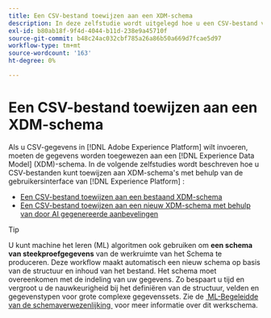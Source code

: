 ```yaml
---
title: Een CSV-bestand toewijzen aan een XDM-schema
description: In deze zelfstudie wordt uitgelegd hoe u een CSV-bestand via de Adobe Experience Platform-gebruikersinterface toewijst aan een XDM-schema.
exl-id: b80ab18f-9f4d-4044-b11d-238e9a45710f
source-git-commit: b48c24ac032cbf785a26a86b50a669d7fcae5d97
workflow-type: tm+mt
source-wordcount: '163'
ht-degree: 0%

---
```


# Een CSV-bestand toewijzen aan een XDM-schema

Als u CSV-gegevens in [!DNL Adobe Experience Platform] wilt invoeren, moeten de gegevens worden toegewezen aan een [!DNL Experience Data Model] (XDM)-schema. In de volgende zelfstudies wordt beschreven hoe u CSV-bestanden kunt toewijzen aan XDM-schema&#39;s met behulp van de gebruikersinterface van [!DNL Experience Platform] :

* [Een CSV-bestand toewijzen aan een bestaand XDM-schema](./existing-schema.md)
* [Een CSV-bestand toewijzen aan een nieuw XDM-schema met behulp van door AI gegenereerde aanbevelingen](./recommendations.md)

>[!TIP]
>
>U kunt machine het leren (ML) algoritmen ook gebruiken om **een schema van steekproefgegevens** van de werkruimte van het Schema te produceren. Deze workflow maakt automatisch een nieuw schema op basis van de structuur en inhoud van het bestand. Het schema moet overeenkomen met de indeling van uw gegevens. Zo bespaart u tijd en vergroot u de nauwkeurigheid bij het definiëren van de structuur, velden en gegevenstypen voor grote complexe gegevenssets. Zie de [&#x200B; ML-Begeleidde van de schemaverwezenlijking &#x200B;](../../../xdm/ui/ml-assisted-schema-creation.md) voor meer informatie over dit werkschema.
